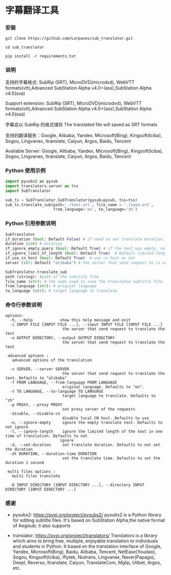 # 字幕翻译工具

### 安装

```shell
git clone https://github.com/Lorpaves/sub_translator.git

cd sub_translator

pip install -r requirements.txt

```

### 说明

支持的字幕格式: SubRip (SRT), MicroDVD(microdvd), WebVTT formats(vtt),Advanced SubStation Alpha v4.0+(ass),SubStation Alpha v4.0(ssa)

Support extension: SubRip (SRT), MicroDVD(microdvd), WebVTT formats(vtt),Advanced SubStation Alpha v4.0+(ass),SubStation Alpha v4.0(ssa)

字幕会以 SubRip 的格式储存
The translated file will saved as SRT formats

支持的翻译服务：Google, Alibaba, Yandex, Microsoft(Bing), Kingsoft(Iciba), Sogou, Lingvanex, Itranslate, Caiyun, Argos, Baidu, Tencent

Available Server: Google, Alibaba, Yandex, Microsoft(Bing), Kingsoft(Iciba), Sogou, Lingvanex, Itranslate, Caiyun, Argos, Baidu, Tencent

### Python 使用示例

```python
import pysubs2 as pysub
import translators.server as tss
import SubTranslator

sub_ts = SubTranslator.SubTranslator(pysub=pysub, tss=tss)
sub_ts.translate_sub(path='./test.srt', file_name = './save.srt',
                     from_language='en', to_language='zh')

```

### Python 引用参数说明

```python
SubTranslator
if_duration (bool: Default False) # if need to set translate duration, set this to True
duration (int) # duration
if_ignore_empty_query (bool: Default True) # if the text was empty, set True to ignore the text, else will throw error
if_ignore_limit_of_length (bool: Default True)  # Default limited length is 1500, set to True to ignore the error
if_use_cn_host (bool: Default True)  # use cn host or not
server (str: Default "alibaba") # the server that send request to in order to translate the text

SubTranslator.translate_sub
path (string): #path of the subtitle file
file_name (str): # the name used to save the translated subtitle file
from_language (str): # original language
to_language (str): # target language to translate
```

### 命令行参数说明

```shell
options:
  -h, --help            show this help message and exit
  -i INPUT FILE [INPUT FILE ...], --input INPUT FILE [INPUT FILE ...]
                         the server that send request to translate the text
  -o OUTPUT DIRECTORY, --output OUTPUT DIRECTORY
                         the server that send request to translate the text

 advanced options :
   advanced options of the translation

  -s SERVER, --server SERVER
                         the server that send request to translate the text. Defaults to "alibaba"
  -f FROM LANGUAGE, --from-language FROM LANGUAGE
                         original language. Defaults to "en".
  -t TO LANGUAGE, --to-language TO LANGUAGE
                         target language to translate. Defaults to "zh"
  -p PROXY, --proxy PROXY
                         set proxy server of the requests
  -disable, --disable-cn
                         disable local CN host. Defaults to use
  -e, --ignore-empty     ignore the empty translate text. Defaults to not ignore
  -l, --ignore-length    ignore the limited length of the text in one time of translation. Defaults to not
                        ignore
  -d, --set-duration     set translate duration. Defaults to not set the duration
  -dt DURATION, --duration-time DURATION
                         set the translate time. Defaults to set the duration 1 second

 multi files options :
   multi files translate

  -D INPUT DIRECTORY [INPUT DIRECTORY ...], --directory INPUT DIRECTORY [INPUT DIRECTORY ...]

```

### 感谢

- pysubs2: https://pypi.org/project/pysubs2/
  pysubs2 is a Python library for editing subtitle files.
  It's based on SubStation Alpha,the native format of Aegisub;
  it also supports

- translator: https://pypi.org/project/translators/
  Translators is a library which aims to bring free, multiple, enjoyable translation to individuals
  and students in Python. It based on the translation interface of Google, Yandex, Microsoft(Bing),
  Baidu, Alibaba, Tencent, NetEase(Youdao), Sogou, Kingsoft(Iciba), Iflytek, Niutrans, Lingvanex,
  Naver(Papago), Deepl, Reverso, Itranslate, Caiyun, TranslateCom, Mglip, Utibet, Argos, etc.
